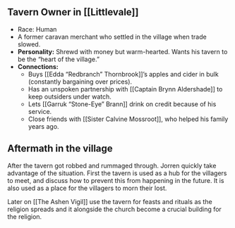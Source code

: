 ## Tavern Owner in [[Littlevale]]

- Race: Human
- A former caravan merchant who settled in the village when trade slowed.
- **Personality:** Shrewd with money but warm-hearted. Wants his tavern to be the “heart of the village.”
- **Connections:**
    - Buys [[Edda “Redbranch” Thornbrook]]’s apples and cider in bulk (constantly bargaining over prices).
    - Has an unspoken partnership with [[Captain Brynn Aldershade]] to keep outsiders under watch.
    - Lets [[Garruk “Stone-Eye” Brann]] drink on credit because of his service.
    - Close friends with [[Sister Calvine Mossroot]], who helped his family years ago.

## Aftermath in the village

After the tavern got robbed and rummaged through. Jorren quickly take advantage of the situation. First the tavern is used as a hub for the villagers to meet, and discuss how to prevent this from happening in the future. It is also used as a place for the villagers to morn their lost. 

Later on [[The Ashen Vigil]] use the tavern for feasts and rituals as the religion spreads and it alongside the church become a crucial building for the religion. 
